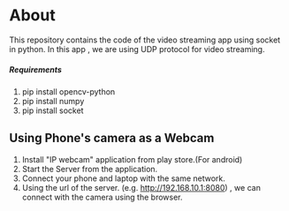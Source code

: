About
=====
This repository contains the code of the video streaming app using socket in python.
In this app , we are using UDP protocol for video streaming.

##### Requirements

1. pip install opencv-python
2. pip install numpy
3. pip install socket

Using Phone's camera as a Webcam
---------------------------------------------


1. Install "IP webcam" application from play store.(For android)
2. Start the Server from the application.
3. Connect your phone and laptop with the same network.
4. Using the url of the server. (e.g. http://192.168.10.1:8080) , we can connect with the camera using the browser.

